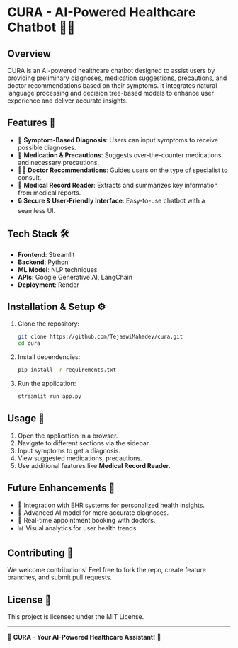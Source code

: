 # CURA - AI-Powered Healthcare Chatbot 🏥💬

## Overview
CURA is an AI-powered healthcare chatbot designed to assist users by providing preliminary diagnoses, medication suggestions, precautions, and doctor recommendations based on their symptoms. It integrates natural language processing and decision tree-based models to enhance user experience and deliver accurate insights.

## Features 🌟
- 🏥 **Symptom-Based Diagnosis**: Users can input symptoms to receive possible diagnoses.
- 💊 **Medication & Precautions**: Suggests over-the-counter medications and necessary precautions.
- 👩‍⚕️ **Doctor Recommendations**: Guides users on the type of specialist to consult.
- 📄 **Medical Record Reader**: Extracts and summarizes key information from medical reports.
- 🔒 **Secure & User-Friendly Interface**: Easy-to-use chatbot with a seamless UI.

## Tech Stack 🛠️
- **Frontend**: Streamlit
- **Backend**: Python
- **ML Model**:  NLP techniques
- **APIs**: Google Generative AI, LangChain
- **Deployment**: Render

## Installation & Setup ⚙️
1. Clone the repository:
   ```bash
   git clone https://github.com/TejaswiMahadev/cura.git
   cd cura
   ```
2. Install dependencies:
   ```bash
   pip install -r requirements.txt
   ```
3. Run the application:
   ```bash
   streamlit run app.py
   ```

## Usage 🚀
1. Open the application in a browser.
2. Navigate to different sections via the sidebar.
3. Input symptoms to get a diagnosis.
4. View suggested medications, precautions.
5. Use additional features like **Medical Record Reader**.

## Future Enhancements 🔮
- 🏥 Integration with EHR systems for personalized health insights.
- 🤖 Advanced AI model for more accurate diagnoses.
- 📡 Real-time appointment booking with doctors.
- 📊 Visual analytics for user health trends.

## Contributing 🤝
We welcome contributions! Feel free to fork the repo, create feature branches, and submit pull requests.

## License 📜
This project is licensed under the MIT License.

---
🌟 **CURA - Your AI-Powered Healthcare Assistant!** 🌟

